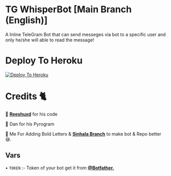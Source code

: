 # TG WhisperBot [Main Branch (English)]

A Inline TeleGram Bot that can send messeges via bot to a specific user and only he/she will able to read the message!


# Deploy To Heroku

[![Deploy To Heroku](https://www.herokucdn.com/deploy/button.svg)](https://heroku.com/deploy?template=https://github.com/scprojectslk/WhisperBot)

# Credits 🐈

🤝 [**Reeshuxd**](https://github.com/Reeshuxd) for his code

🤝 Dan for his Pyrogram

🤝 Me For Adding Bold Letters & [**Sinhala Branch**](https://github.com/scprojectslk/WhisperBot/tree/Sinhala) to make bot & Repo better 😅.

## Vars

• ```TOKEN``` :- Token of your bot get it from [**@Botfather.**](https://t.me/Botfather)

